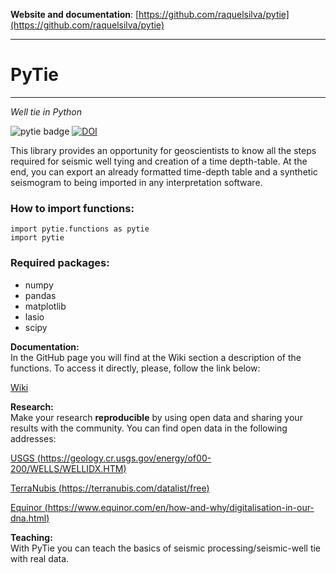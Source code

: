

**Website and documentation**: [https://github.com/raquelsilva/pytie](https://github.com/raquelsilva/pytie)

---------

# PyTie
---------
*Well tie in Python*

![pytie badge](https://img.shields.io/badge/PyTie-v4.0.0-ff69b4.svg)
[![DOI](https://zenodo.org/badge/DOI/10.5281/zenodo.2528562.svg)](https://doi.org/10.5281/zenodo.2528562)


This library provides an opportunity for geoscientists to know all the steps required for 
seismic well tying and creation of a time depth-table. At the end, you can export an already 
formatted time-depth table and a synthetic seismogram to being imported in any interpretation software.

### How to import functions:

    import pytie.functions as pytie
    import pytie 

### Required packages:
- numpy
- pandas
- matplotlib
- lasio
- scipy


**Documentation:**   
In the GitHub page you will find at the Wiki section a description of the functions.
To access it directly, please, follow the link below:

[Wiki](https://github.com/raquelsilva/pytie/wiki/) 

**Research:**    
Make your research **reproducible** by using open data and sharing your results with the community.
You can find open data in the following addresses:

[USGS (https://geology.cr.usgs.gov/energy/of00-200/WELLS/WELLIDX.HTM)](https://geology.cr.usgs.gov/energy/of00-200/WELLS/WELLIDX.HTM)  

[TerraNubis (https://terranubis.com/datalist/free)](https://terranubis.com/datalist/free)  

[Equinor (https://www.equinor.com/en/how-and-why/digitalisation-in-our-dna.html)](https://www.equinor.com/en/how-and-why/digitalisation-in-our-dna.html)  


**Teaching:**    
With PyTie you can teach the basics of seismic processing/seismic-well tie with real data. 



